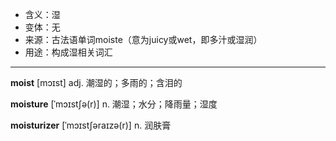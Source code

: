 - <span class="definition">含义：湿</span>
- <span class="definition">变体：无</span>
- <span class="definition">来源：古法语单词moiste（意为juicy或wet，即多汁或湿润）</span>
- <span class="definition">用途：构成湿相关词汇</span>

---

<span class="vocabulary">**moist**</span> [mɔɪst] adj. 潮湿的；多雨的；含泪的

<span class="vocabulary">**moisture**</span> [ˈmɔɪstʃə(r)] n. 潮湿；水分；降雨量；湿度

<span class="vocabulary">**moisturizer**</span> [ˈmɔɪstʃəraɪzə(r)] n. 润肤膏 

